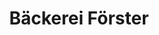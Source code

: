 ---
title: "Bäckerei Förster"
url: /zwickau/baeckerei-foerster-poelbitzer-strasse/
shop: Bäckerei
---